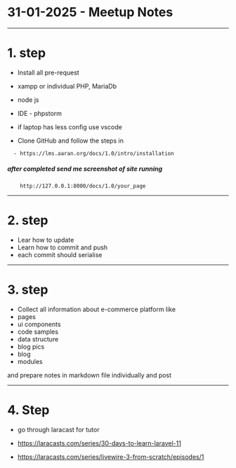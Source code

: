 # 31-01-2025 - Meetup Notes

---

# 1. step


  - Install all pre-request
  - xampp or individual PHP, MariaDb
  - node js
  - IDE - phpstorm
  - if laptop has less config use vscode
  
  - Clone GitHub and follow the steps in

```code
  - https://lms.aaran.org/docs/1.0/intro/installation
```

##### after completed send me screenshot of site running

```code
    http://127.0.0.1:8000/docs/1.0/your_page
```
---

# 2. step


- Lear how to update
- Learn how to commit and push
- each commit should serialise

---

# 3. step


- Collect all information about e-commerce platform like
- pages
- ui components
- code samples
- data structure
- blog pics
- blog
- modules

and prepare notes in markdown file individually and post

---

# 4. Step

- go through laracast for tutor
- https://laracasts.com/series/30-days-to-learn-laravel-11

-  https://laracasts.com/series/livewire-3-from-scratch/episodes/1

